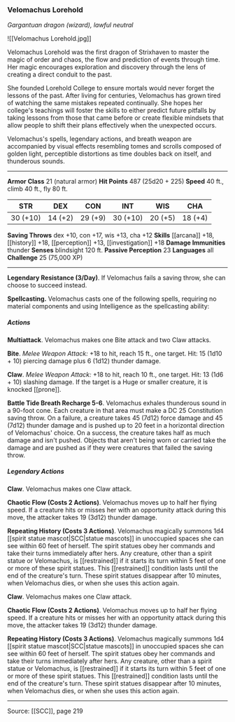 ### Velomachus Lorehold
_Gargantuan dragon (wizard), lawful neutral_

![[Velomachus Lorehold.jpg]]

Velomachus Lorehold was the first dragon of Strixhaven to master the magic of order and chaos, the flow and prediction of events through time. Her magic encourages exploration and discovery through the lens of creating a direct conduit to the past.

She founded Lorehold College to ensure mortals would never forget the lessons of the past. After living for centuries, Velomachus has grown tired of watching the same mistakes repeated continually. She hopes her college's teachings will foster the skills to either predict future pitfalls by taking lessons from those that came before or create flexible mindsets that allow people to shift their plans effectively when the unexpected occurs.

Velomachus's spells, legendary actions, and breath weapon are accompanied by visual effects resembling tomes and scrolls composed of golden light, perceptible distortions as time doubles back on itself, and thunderous sounds.




---

**Armor Class** 21 (natural armor)
**Hit Points** 487 (25d20 + 225)
**Speed** 40 ft., climb 40 ft., fly 80 ft.

| STR     | DEX     | CON     | INT     | WIS     | CHA     |
|---------|---------|---------|---------|---------|---------|
| 30 (+10) | 14 (+2) | 29 (+9) | 30 (+10) | 20 (+5) | 18 (+4) |

**Saving Throws** dex +10, con +17, wis +13, cha +12
**Skills** [[arcana]] +18, [[history]] +18, [[perception]] +13, [[investigation]] +18
**Damage Immunities** thunder
**Senses** blindsight 120 ft.
**Passive Perception** 23
**Languages** all
**Challenge** 25 (75,000 XP)

---

**Legendary Resistance (3/Day)**. If Velomachus fails a saving throw, she can choose to succeed instead.

**Spellcasting.** Velomachus casts one of the following spells, requiring no material components and using Intelligence as the spellcasting ability:

##### Actions
**Multiattack**. Velomachus makes one Bite attack and two Claw attacks.

**Bite**. _Melee Weapon Attack:_ +18 to hit, reach 15 ft., one target. Hit: 15 (1d10 + 10) piercing damage plus 6 (1d12) thunder damage.

**Claw**. _Melee Weapon Attack:_ +18 to hit, reach 10 ft., one target. Hit: 13 (1d6 + 10) slashing damage. If the target is a Huge or smaller creature, it is knocked [[prone]].

**Battle Tide Breath Recharge 5-6**. Velomachus exhales thunderous sound in a 90-foot cone. Each creature in that area must make a DC 25 Constitution saving throw. On a failure, a creature takes 45 (7d12) force damage and 45 (7d12) thunder damage and is pushed up to 20 feet in a horizontal direction of Velomachus' choice. On a success, the creature takes half as much damage and isn't pushed. Objects that aren't being worn or carried take the damage and are pushed as if they were creatures that failed the saving throw.

##### Legendary Actions
**Claw**. Velomachus makes one Claw attack.

**Chaotic Flow (Costs 2 Actions)**. Velomachus moves up to half her flying speed. If a creature hits or misses her with an opportunity attack during this move, the attacker takes 19 (3d12) thunder damage.

**Repeating History (Costs 3 Actions)**. Velomachus magically summons 1d4 [[spirit statue mascot|SCC|statue mascots]] in unoccupied spaces she can see within 60 feet of herself. The spirit statues obey her commands and take their turns immediately after hers. Any creature, other than a spirit statue or Velomachus, is [[restrained]] if it starts its turn within 5 feet of one or more of these spirit statues. This [[restrained]] condition lasts until the end of the creature's turn. These spirit statues disappear after 10 minutes, when Velomachus dies, or when she uses this action again.

**Claw**. Velomachus makes one Claw attack.

**Chaotic Flow (Costs 2 Actions)**. Velomachus moves up to half her flying speed. If a creature hits or misses her with an opportunity attack during this move, the attacker takes 19 (3d12) thunder damage.

**Repeating History (Costs 3 Actions)**. Velomachus magically summons 1d4 [[spirit statue mascot|SCC|statue mascots]] in unoccupied spaces she can see within 60 feet of herself. The spirit statues obey her commands and take their turns immediately after hers. Any creature, other than a spirit statue or Velomachus, is [[restrained]] if it starts its turn within 5 feet of one or more of these spirit statues. This [[restrained]] condition lasts until the end of the creature's turn. These spirit statues disappear after 10 minutes, when Velomachus dies, or when she uses this action again.


---

Source: [[SCC]], page 219
